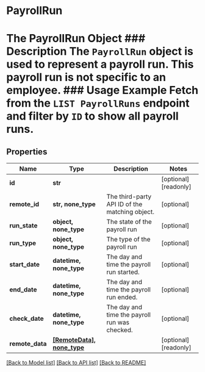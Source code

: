 # PayrollRun

# The PayrollRun Object ### Description The `PayrollRun` object is used to represent a payroll run. This payroll run is not specific to an employee.  ### Usage Example Fetch from the `LIST PayrollRuns` endpoint and filter by `ID` to show all payroll runs.

## Properties
Name | Type | Description | Notes
------------ | ------------- | ------------- | -------------
**id** | **str** |  | [optional] [readonly] 
**remote_id** | **str, none_type** | The third-party API ID of the matching object. | [optional] 
**run_state** | **object, none_type** | The state of the payroll run | [optional] 
**run_type** | **object, none_type** | The type of the payroll run | [optional] 
**start_date** | **datetime, none_type** | The day and time the payroll run started. | [optional] 
**end_date** | **datetime, none_type** | The day and time the payroll run ended. | [optional] 
**check_date** | **datetime, none_type** | The day and time the payroll run was checked. | [optional] 
**remote_data** | [**[RemoteData], none_type**](RemoteData.md) |  | [optional] [readonly] 

[[Back to Model list]](../README.md#documentation-for-models) [[Back to API list]](../README.md#documentation-for-api-endpoints) [[Back to README]](../README.md)


